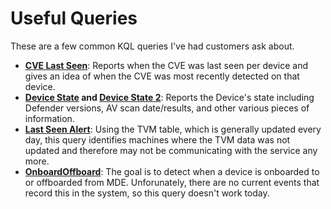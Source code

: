 # Useful Queries

These are a few common KQL queries I've had customers ask about.

* **[CVE Last Seen](./CVEsLastSeen.kql)**: Reports when the CVE was last seen per device and gives an idea of when the CVE was most recently detected on that device.
* **[Device State](./DeviceState.kql) and [Device State 2](./DeviceState2.kql)**: Reports the Device's state including Defender versions, AV scan date/results, and other various pieces of information.
* **[Last Seen Alert](./LastSeenAlert.kql)**: Using the TVM table, which is generally updated every day, this query identifies machines where the TVM data was not updated and therefore may not be communicating with the service any more.
* **[OnboardOffboard](./OnboardOffboard.kql)**: The goal is to detect when a device is onboarded to or offboarded from MDE. Unforunately, there are no current events that record this in the system, so this query doesn't work today.
